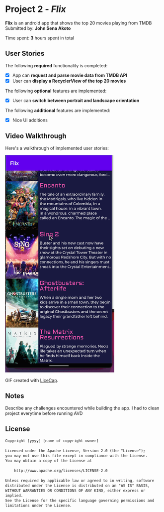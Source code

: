 # Project 2 - *Flix*

**Flix** is an android app that shows the top 20 movies playing from TMDB
Submitted by: **John Sena Akoto**

Time spent: **3** hours spent in total

## User Stories

The following **required** functionality is completed:

* [x] App can **request and parse movie data from TMDB API**
* [x] User can **display a RecyclerView of the top 20 movies**

The following **optional** features are implemented:

* [x] User can **switch between portrait and landscape orientation**

The following **additional** features are implemented:

* [x] Nice UI additions

## Video Walkthrough

Here's a walkthrough of implemented user stories:

<img src='walkthrough.gif' title='Video Walkthrough' width='' alt='Video Walkthrough' />

GIF created with [LiceCap](http://www.cockos.com/licecap/).

## Notes

Describe any challenges encountered while building the app.
I had to clean project everytime before running AVD

## License

    Copyright [yyyy] [name of copyright owner]

    Licensed under the Apache License, Version 2.0 (the "License");
    you may not use this file except in compliance with the License.
    You may obtain a copy of the License at

        http://www.apache.org/licenses/LICENSE-2.0

    Unless required by applicable law or agreed to in writing, software
    distributed under the License is distributed on an "AS IS" BASIS,
    WITHOUT WARRANTIES OR CONDITIONS OF ANY KIND, either express or implied.
    See the License for the specific language governing permissions and
    limitations under the License.
